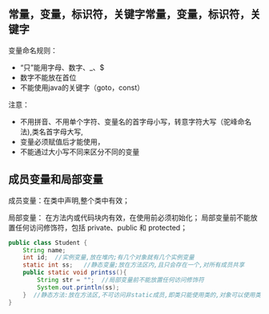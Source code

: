 

## 常量，变量，标识符，关键字常量，变量，标识符，关键字

变量命名规则：
- “只”能用字母、数字、_、$
- 数字不能放在首位
- 不能使用java的关键字（goto，const）


注意：
- 不用拼音、不用单个字符、变量名的首字母小写，转意字符大写（驼峰命名法),类名首字母大写,
- 变量必须赋值后才能使用，
- 不能通过大小写不同来区分不同的变量

## 成员变量和局部变量
成员变量：在类中声明,整个类中有效；

局部变量：
在方法内或代码块内有效，在使用前必须初始化；
局部变量前不能放置任何访问修饰符，包括 private、public 和 protected；

~~~java
public class Student {
    String name;
    int id;  //实例变量,放在堆内;有几个对象就有几个实例变量
    static int ss;   //静态变量;放在方法区内,且只会存在一个,对所有成员共享
    public static void printss(){
        String str = "";  //局部变量前不能放置任何访问修饰符
        System.out.println(ss);
    }  //静态方法:放在方法区,不可访问非static成员,即类只能使用类的,对象可以使用类和对象的方法.
}
~~~